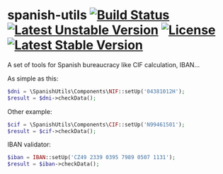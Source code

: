 spanish-utils [![Build Status](https://travis-ci.org/alrik11es/spanish-utils.png?branch=master)](https://travis-ci.org/alrik11es/spanish-utils) [![Latest Unstable Version](https://poser.pugx.org/alrik11es/spanish-utils/v/unstable.png)](https://packagist.org/packages/alrik11es/spanish-utils) [![License](https://poser.pugx.org/alrik11es/spanish-utils/license.png)](https://packagist.org/packages/alrik11es/spanish-utils) [![Latest Stable Version](https://poser.pugx.org/alrik11es/spanish-utils/v/stable.png)](https://packagist.org/packages/alrik11es/spanish-utils)
=============

A set of tools for Spanish bureaucracy like CIF calculation, IBAN...

As simple as this:
```php
$dni = \SpanishUtils\Components\NIF::setUp('04381012H');
$result = $dni->checkData();
```

Other example:
```php
$cif = \SpanishUtils\Components\CIF::setUp('N99461501');
$result = $cif->checkData();
```

IBAN validator:
```php
$iban = IBAN::setUp('CZ49 2339 0395 7989 0507 1131');
$result = $iban->checkData();
```

